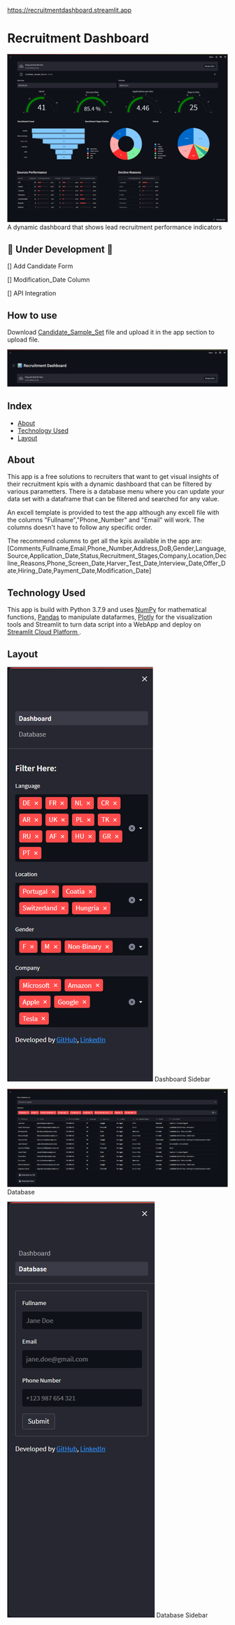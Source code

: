 https://recruitmentdashboard.streamlit.app

# Recruitment Dashboard
![Home](home.png)
A dynamic dashboard that shows lead recruitment performance indicators

## 🚧 Under Development 🚧
[] Add Candidate Form

[] Modification_Date Column

[] API Integration

## How to use

Download [Candidate_Sample_Set](Candidate_Sample_set.csv) file and upload it in the app section to upload file.

![Upload_file](Upload_file.png)

## Index
- <a href="https://github.com/srdobolo/recruitment_dashboard/tree/main#about"> About </a>
- <a href="https://github.com/srdobolo/recruitment_dashboard/tree/main#technology-used">Technology Used </a> 
- <a href="## Layout">Layout </a>

## About
This app is a free solutions to recruiters that want to get visual insights of their recruitment kpis with a dynamic dashboard that can be filtered by various parametters. There is a database menu where you can update your data set with a dataframe that can be filtered and searched for any value.

An excell template is provided to test the app although any excell file with the columns "Fullname","Phone_Number" and "Email" will work. The columns doesn't have to follow any specific order.

The recommend columns to get all the kpis available in the app are:
[Comments,Fullname,Email,Phone_Number,Address,DoB,Gender,Language,Source,Application_Date,Status,Recruitment_Stages,Company,Location,Decline_Reasons,Phone_Screen_Date,Harver_Test_Date,Interview_Date,Offer_Date,Hiring_Date,Payment_Date,Modification_Date]

## Technology Used
This app is build with Python 3.7.9 and uses <a href="https://numpy.org">NumPy</a> for mathematical functions, <a href="https://pandas.pydata.org">Pandas</a> to manipulate datafarmes, <a href="https://plotly.com">Plotly</a> for the visualization tools and Streamlit to turn data script into a WebApp and deploy on <a href="https://streamlit.io">Streamlit Cloud Platform </a>.

## Layout
![Dashboard_Sidebar](Dashboard_Sidebar.png)
Dashboard Sidebar

![Database](Database.png)
Database

![Database_Sidebar](Database_Sidebar.png)
Database Sidebar


